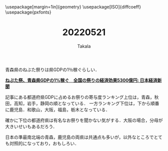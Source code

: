﻿---
title: 20220521
yesterday: 20220520
tomorrow: 20220522
days: 876
author: Takala
header-includes:
  - \usepackage[margin=1in]{geometry}
  - \usepackage[ISO]{diffcoeff}
  - \usepackage{pxfonts}
---


青森県のねぶた祭りは県GDPの1％稼ぐらしい．


**[ねぶた祭、青森県GDPの1%稼ぐ　全国の祭りの経済効果5300億円: 日本経済新聞](https://www.nikkei.com/article/DGXZQOCA14CO50U2A410C2000000/)**



記事にある都道府県GDPに占めるお祭りの寄与度ランキング上位は，青森，秋田，高知，岩手，静岡の順となっている．
一方ランキング下位は，下から順番に鹿児島．和歌山，大阪，福島，栃木となっている．


確かに下位の都道府県は有名なお祭りを聞かない気がする．大阪の場合，分母が大きいせいもあるだろう．



日本の準最南北端の青森，鹿児島の両県は共通点も多いが，以外なところでとても対照的になっており，おもしろい．